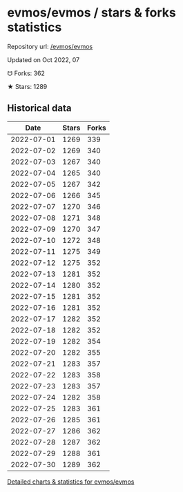 # evmos/evmos / stars & forks statistics

Repository url: [/evmos/evmos](https://github.com/evmos/evmos)

Updated on Oct 2022, 07

☋ Forks: 362

★ Stars: 1289

## Historical data
| Date | Stars | Forks |
|------|-------|-------|
| 2022-07-01 | 1269 | 339 | 
| 2022-07-02 | 1269 | 340 | 
| 2022-07-03 | 1267 | 340 | 
| 2022-07-04 | 1265 | 340 | 
| 2022-07-05 | 1267 | 342 | 
| 2022-07-06 | 1266 | 345 | 
| 2022-07-07 | 1270 | 346 | 
| 2022-07-08 | 1271 | 348 | 
| 2022-07-09 | 1270 | 347 | 
| 2022-07-10 | 1272 | 348 | 
| 2022-07-11 | 1275 | 349 | 
| 2022-07-12 | 1275 | 352 | 
| 2022-07-13 | 1281 | 352 | 
| 2022-07-14 | 1280 | 352 | 
| 2022-07-15 | 1281 | 352 | 
| 2022-07-16 | 1281 | 352 | 
| 2022-07-17 | 1282 | 352 | 
| 2022-07-18 | 1282 | 352 | 
| 2022-07-19 | 1282 | 354 | 
| 2022-07-20 | 1282 | 355 | 
| 2022-07-21 | 1283 | 357 | 
| 2022-07-22 | 1283 | 358 | 
| 2022-07-23 | 1283 | 357 | 
| 2022-07-24 | 1282 | 358 | 
| 2022-07-25 | 1283 | 361 | 
| 2022-07-26 | 1285 | 361 | 
| 2022-07-27 | 1286 | 362 | 
| 2022-07-28 | 1287 | 362 | 
| 2022-07-29 | 1288 | 361 | 
| 2022-07-30 | 1289 | 362 | 


[Detailed charts & statistics for evmos/evmos](https://reviewgithub.com/rep/evmos/evmos)
